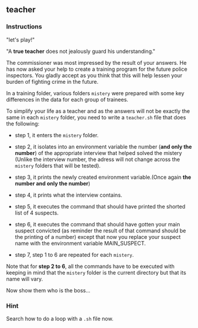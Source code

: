 ## teacher

### Instructions

"let's play!"

"A **true teacher** does not jealously guard his understanding."

The commissioner was most impressed by the result of your answers.
He has now asked your help to create a training program for the future police inspectors. You gladly accept as you think that this will help lessen your burden of fighting crime in the future.

In a training folder, various folders `mistery` were prepared with some key differences in the data for each group of trainees.

To simplify your life as a teacher and as the answers will not be exactly the same in each `mistery` folder, you need to write a `teacher.sh` file that does the following:

- step 1, it enters the `mistery` folder.
- step 2, it isolates into an environment variable the number (**and only the number**) of the appropriate interview that helped solved the mistery (Unlike the interview number, the adress will not change across the `mistery` folders that will be tested).
- step 3, it prints the newly created environment variable.(Once again **the number and only the number**)
- step 4, it prints what the interview contains.
- step 5, it executes the command that should have printed the shorted list of 4 suspects.
- step 6, it executes the command that should have gotten your main suspect convicted (as reminder the result of that command should be the printing of a number) except that now you replace your suspect name with the environment variable MAIN_SUSPECT.

- step 7, step 1 to 6 are repeated for each `mistery`.

Note that for **step 2 to 6**, all the commands have to be executed with keeping in mind that the `mistery` folder is the current directory but that its name will vary.

Now show them who is the boss...

### Hint

Search how to do a loop with a `.sh` file now.
